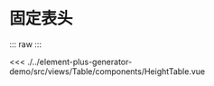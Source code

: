 <script setup>
import HeightTable from './../../../element-plus-generator-demo/src/views/Table/components/HeightTable.vue'
</script>

# 固定表头

<div class="code">

::: raw
<HeightTable/>
:::

<<< ./../element-plus-generator-demo/src/views/Table/components/HeightTable.vue

</div>